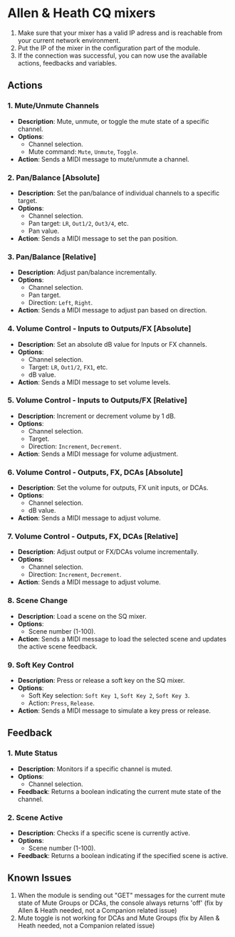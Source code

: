 # Allen & Heath CQ mixers

1. Make sure that your mixer has a valid IP adress and is reachable from your current network environment.
2. Put the IP of the mixer in the configuration part of the module.
3. If the connection was successful, you can now use the available actions, feedbacks and variables. 



## Actions

### 1. Mute/Unmute Channels
- **Description**: Mute, unmute, or toggle the mute state of a specific channel.
- **Options**:
  - Channel selection.
  - Mute command: `Mute`, `Unmute`, `Toggle`.
- **Action**: Sends a MIDI message to mute/unmute a channel.

### 2. Pan/Balance [Absolute]
- **Description**: Set the pan/balance of individual channels to a specific target.
- **Options**:
  - Channel selection.
  - Pan target: `LR`, `Out1/2`, `Out3/4`, etc.
  - Pan value.
- **Action**: Sends a MIDI message to set the pan position.

### 3. Pan/Balance [Relative]
- **Description**: Adjust pan/balance incrementally.
- **Options**:
  - Channel selection.
  - Pan target.
  - Direction: `Left`, `Right`.
- **Action**: Sends a MIDI message to adjust pan based on direction.

### 4. Volume Control - Inputs to Outputs/FX [Absolute]
- **Description**: Set an absolute dB value for Inputs or FX channels.
- **Options**:
  - Channel selection.
  - Target: `LR`, `Out1/2`, `FX1`, etc.
  - dB value.
- **Action**: Sends a MIDI message to set volume levels.

### 5. Volume Control - Inputs to Outputs/FX [Relative]
- **Description**: Increment or decrement volume by 1 dB.
- **Options**:
  - Channel selection.
  - Target.
  - Direction: `Increment`, `Decrement`.
- **Action**: Sends a MIDI message for volume adjustment.

### 6. Volume Control - Outputs, FX, DCAs [Absolute]
- **Description**: Set the volume for outputs, FX unit inputs, or DCAs.
- **Options**:
  - Channel selection.
  - dB value.
- **Action**: Sends a MIDI message to adjust volume.

### 7. Volume Control - Outputs, FX, DCAs [Relative]
- **Description**: Adjust output or FX/DCAs volume incrementally.
- **Options**:
  - Channel selection.
  - Direction: `Increment`, `Decrement`.
- **Action**: Sends a MIDI message to adjust volume.

### 8. Scene Change
- **Description**: Load a scene on the SQ mixer.
- **Options**:
  - Scene number (1-100).
- **Action**: Sends a MIDI message to load the selected scene and updates the active scene feedback.

### 9. Soft Key Control
- **Description**: Press or release a soft key on the SQ mixer.
- **Options**:
  - Soft Key selection: `Soft Key 1`, `Soft Key 2`, `Soft Key 3`.
  - Action: `Press`, `Release`.
- **Action**: Sends a MIDI message to simulate a key press or release.


## Feedback

### 1. Mute Status
- **Description**: Monitors if a specific channel is muted.
- **Options**:
  - Channel selection.
- **Feedback**: Returns a boolean indicating the current mute state of the channel.

### 2. Scene Active
- **Description**: Checks if a specific scene is currently active.
- **Options**:
  - Scene number (1-100).
- **Feedback**: Returns a boolean indicating if the specified scene is active.



## Known Issues

1. When the module is sending out "GET" messages for the current mute state of Mute Groups or DCAs, the console always returns 'off' (fix by Allen & Heath needed, not a Companion related issue)
2. Mute toggle is not working for DCAs and Mute Groups (fix by Allen & Heath needed, not a Companion related issue)